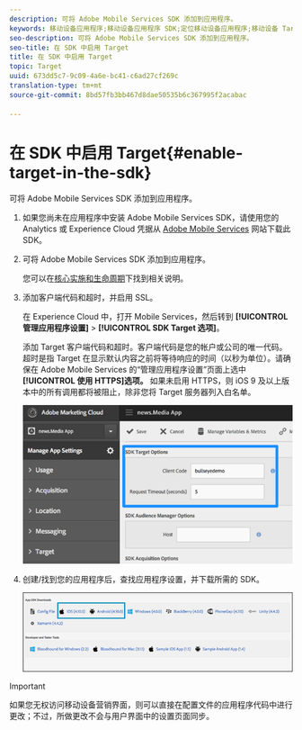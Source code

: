 ```yaml
---
description: 可将 Adobe Mobile Services SDK 添加到应用程序。
keywords: 移动设备应用程序;移动设备应用程序 SDK;定位移动设备应用程序;移动设备 Target SDK;在 SDK 中启用 Target
seo-description: 可将 Adobe Mobile Services SDK 添加到应用程序。
seo-title: 在 SDK 中启用 Target
title: 在 SDK 中启用 Target
topic: Target
uuid: 673dd5c7-9c09-4a6e-bc41-c6ad27cf269c
translation-type: tm+mt
source-git-commit: 8bd57fb3bb467d8dae50535b6c367995f2acabac

---
```



# 在 SDK 中启用 Target{#enable-target-in-the-sdk}

可将 Adobe Mobile Services SDK 添加到应用程序。

1. 如果您尚未在应用程序中安装 Adobe Mobile Services SDK，请使用您的 Analytics 或 Experience Cloud 凭据从 [Adobe Mobile Services](https://mobilemarketing.adobe.com) 网站下载此 SDK。

1. 可将 Adobe Mobile Services SDK 添加到应用程序。

   您可以在[核心实施和生命周期](https://marketing.adobe.com/resources/help/en_US/mobile/ios/dev_qs.html)下找到相关说明。
1. 添加客户端代码和超时，并启用 SSL。

   在 Experience Cloud 中，打开 Mobile Services，然后转到 **[!UICONTROL 管理应用程序设置]** &gt; **[!UICONTROL SDK Target 选项]**。

   添加 Target 客户端代码和超时。客户端代码是您的帐户或公司的唯一代码。超时是指 Target 在显示默认内容之前将等待响应的时间（以秒为单位）。请确保在 Adobe Mobile Services 的“管理应用程序设置”页面上选中 **[!UICONTROL 使用 HTTPS]选项。** 如果未启用 HTTPS，则 iOS 9 及以上版本中的所有调用都将被阻止，除非您将 Target 服务器列入白名单。

   ![](assets/mobile-clientcode.png)

1. 创建/找到您的应用程序后，查找应用程序设置，并下载所需的 SDK。

   ![](assets/download-sdk.png)

>[!IMPORTANT]
>
> 如果您无权访问移动设备营销界面，则可以直接在配置文件的应用程序代码中进行更改；不过，所做更改不会与用户界面中的设置页面同步。

